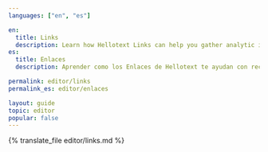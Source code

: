 ```yaml
---
languages: ["en", "es"]

en:
  title: Links
  description: Learn how Hellotext Links can help you gather analytic information about your Campaigns and Journeys.
es:
  title: Enlaces
  description: Aprender como los Enlaces de Hellotext te ayudan con recolectar informaciones analíticas sobre tus Campañas y Rutas.

permalink: editor/links
permalink_es: editor/enlaces

layout: guide
topic: editor
popular: false
---
```


{% translate_file editor/links.md %}
